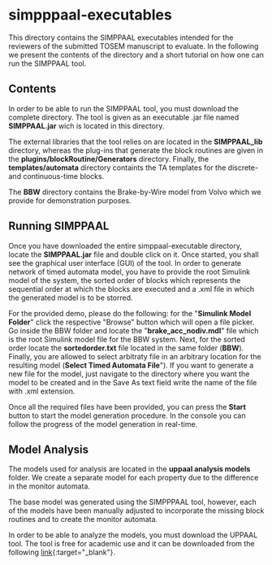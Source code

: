 # simpppaal-executables

This directory contains the SIMPPAAL executables intended for the reviewers of the submitted TOSEM manuscript to evaluate. 
In the following we present the contents of the directory and a short tutorial on how one can run the SIMPPAAL tool.

## Contents

In order to be able to run the SIMPPAAL tool, you must download the complete directory. The tool is given as an executable .jar file named **SIMPPAAL.jar** wich is located in this directory.

The external libraries that the tool relies on are located in the **SIMPPAAL_lib** directory, whereas the plug-ins that generate the block routines are given in the **plugins/blockRoutine/Generators** directory. Finally, the **templates/automata** directory containts the TA templates for the discrete- and continuous-time blocks.

The **BBW** directory contains the Brake-by-Wire model from Volvo which we provide for demonstration purposes.

## Running SIMPPAAL

Once you have downloaded the entire simppaal-executable directory, locate the **SIMPPAAL.jar** file and double click on it. Once started, you shall see the graphical user interface (GUI) of the tool. In order to generate network of timed automata model, you have to provide the root Simulink model of the system, the sorted order of blocks which represents the sequential order at which the blocks are executed and a .xml file in which the generated model is to be storred. 

For the provided demo, please do the following: for the "**Simulink Model Folder**" click the respective "Browse" button which will open a file picker. Go inside the BBW folder and locate the "**brake_acc_nodiv.mdl**" file which is the root Simulink model file for the BBW system. Next, for the sorted order locate the **sortedorder.txt** file located in the same folder (**BBW**). Finally, you are allowed to select arbitraty file in an arbitrary location for the resulting model (**Select Timed Automata File**"). If you want to generate a new file for the model, just navigate to the directory where you want the model to be created and in the Save As text field write the name of the file with .xml extension.

Once all the required files have been provided, you can press the **Start** button to start the model generation procedure. In the console you can follow the progress of the model generation in real-time.

## Model Analysis

The models used for analysis are located in the **uppaal analysis models** folder. We create a separate model for each property due to the difference in the monitor automata.

The base model was generated using the SIMPPPAAL tool, however, each of the models have been manually adjusted to incorporate the missing block routines and to create the monitor automata. 

In order to be able to analyze the models, you must download the UPPAAL tool. The tool is free for academic use and it can be downloaded from the following [link](http://www.it.uu.se/research/group/darts/uppaal/download.shtml){:target="_blank"}.
